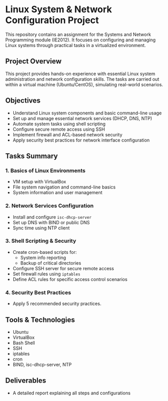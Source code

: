 # Linux System & Network Configuration Project

This repository contains an assignment for the Systems and Network Programming module (IE2012). It focuses on configuring and managing Linux systems through practical tasks in a virtualized environment.

## Project Overview

This project provides hands-on experience with essential Linux system administration and network configuration skills. The tasks are carried out within a virtual machine (Ubuntu/CentOS), simulating real-world scenarios.

## Objectives

- Understand Linux system components and basic command-line usage
- Set up and manage essential network services (DHCP, DNS, NTP)
- Automate system tasks using shell scripting
- Configure secure remote access using SSH
- Implement firewall and ACL-based network security
- Apply security best practices for network interface configuration

## Tasks Summary

### 1. Basics of Linux Environments
- VM setup with VirtualBox
- File system navigation and command-line basics
- System information and user management

### 2. Network Services Configuration
- Install and configure `isc-dhcp-server`
- Set up DNS with BIND or public DNS
- Sync time using NTP client

### 3. Shell Scripting & Security
- Create cron-based scripts for:
  - System info reporting
  - Backup of critical directories
- Configure SSH server for secure remote access
- Set firewall rules using `iptables`
- Define ACL rules for specific access control scenarios

### 4. Security Best Practices
- Apply 5 recommended security practices.

## Tools & Technologies

- Ubuntu
- VirtualBox
- Bash Shell
- SSH
- iptables
- cron
- BIND, isc-dhcp-server, NTP

## Deliverables

-  A detailed report explaining all steps and configurations 
